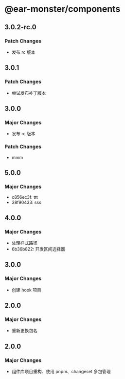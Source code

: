 # @ear-monster/components

## 3.0.2-rc.0

### Patch Changes

-   发布 rc 版本

## 3.0.1

### Patch Changes

-   尝试发布补丁版本

## 3.0.0

### Major Changes

-   发布 rc 版本

### Patch Changes

-   mmm

## 5.0.0

### Major Changes

-   c856ec3f: ttt
-   38f90433: sss

## 4.0.0

### Major Changes

-   处理样式路径
-   6b36b822: 开发区间选择器

## 3.0.0

### Major Changes

-   创建 hook 项目

## 2.0.0

### Major Changes

-   重新更换包名

## 2.0.0

### Major Changes

-   组件库项目重构、使用 pnpm、changeset 多包管理
